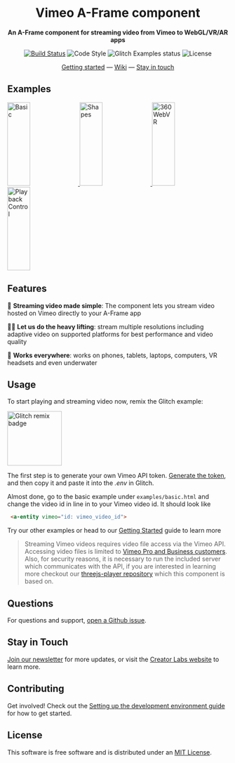 <h1 align="center">Vimeo A-Frame component</h1>

<p align="center"><b>An A-Frame component for streaming video from Vimeo to WebGL/VR/AR apps</b></p>

<p align="center">
  <a href="https://app.codeship.com/projects/325924"><img src="https://app.codeship.com/projects/dc6de560-07c0-0137-30da-5e4580378d6f/status?branch=master" alt="Build Status"></a>
    <img src="https://img.shields.io/badge/code_style-standard-brightgreen.svg" alt="Code Style">
    <img src="https://badge.glitch.me/aframe-vimeo-component" alt="Glitch Examples status" />
    <img src="https://img.shields.io/npm/l/aframe.svg?style=flat-square" alt="License"></a>
</p>

<p align="center">
  <a href="https://github.com/vimeo/aframe-vimeo-component/wiki/Getting-Started-%F0%9F%9A%80">Getting started</a>
  &mdash;
  <a href="https://github.com/vimeo/aframe-vimeo-component/wiki">Wiki</a>
  &mdash;
  <a href="#stay-in-touch">Stay in touch</a>
</p>

## Examples

<a href="https://aframe-vimeo-component.glitch.me/basic">
  <img alt="Basic" target="_blank" src="https://i.imgur.com/4EZryzy.gif" height="190" width="32%">
</a>
<a href="https://aframe-vimeo-component.glitch.me/shapes">
  <img alt="Shapes" target="_blank" src="https://i.imgur.com/XZi8pfj.gif" height="190" width="32%">
</a>
<a href="https://aframe-vimeo-component.glitch.me/webvr-stereo">
  <img alt="360 WebVR" target="_blank" src="https://i.imgur.com/2xo8mrq.gif" height="190" width="32%">
</a>
<a href="https://aframe-vimeo-component.glitch.me/playback">
  <img alt="Playback Control" target="_blank" src="https://i.imgur.com/q4bDyo6.gif" height="190" width="32%">
</a>


## Features
📼 **Streaming video made simple**: The component lets you stream video hosted on Vimeo directly to your A-Frame app

🏋🏿‍ **Let us do the heavy lifting**: stream multiple resolutions including adaptive video on supported platforms for best performance and video quality

📱 **Works everywhere**: works on phones, tablets, laptops, computers, VR headsets and even underwater

## Usage
To start playing and streaming video now, remix the Glitch example:

<a href="https://glitch.com/edit/#!/remix/aframe-vimeo-component">
<img src="https://cdn.glitch.com/2bdfb3f8-05ef-4035-a06e-2043962a3a13%2Fremix-button.svg?1504724691606" alt="Glitch remix badge" aria-label="remix" width="124" />
</a>

The first step is to generate your own Vimeo API token. [Generate the token](https://vimeo-authy.herokuapp.com/auth/vimeo/webgl), and then copy it and paste it into the *.env* in Glitch.

Almost done, go to the basic example under `examples/basic.html`
 and change the video id in line in to your Vimeo video id. It should look like
 ```html
  <a-entity vimeo="id: vimeo_video_id">
 ```
Try our other examples or head to our [Getting Started](https://github.com/vimeo/aframe-vimeo-component/wiki/Getting-Started-%F0%9F%9A%80) guide to learn more

> Streaming Vimeo videos requires video file access via the Vimeo API. Accessing video files is limited to [Vimeo Pro and Business customers](https://vimeo.com/upgrade). Also, for security reasons, it is necessary to run the included server which communicates with the API, if you are interested in learning more checkout our [threejs-player repository](https://github.com/vimeo/vimeo-threejs-player) which this component is based on.

## Questions
For questions and support, [open a Github issue](https://github.com/vimeo/aframe-vimeo-component/issues/new).

## Stay in Touch
[Join our newsletter](https://vimeo.us6.list-manage.com/subscribe?u=a3cca16f9d09cecb87db4be05&id=28000dad3e) for more updates, or visit the [Creator Labs website](https://labs.vimeo.com) to learn more.

## Contributing
Get involved! Check out the [Setting up the development environment guide](https://github.com/vimeo/vimeo-threejs-player/wiki/Setting-up-the-development-environment-%F0%9F%91%B7%F0%9F%8F%BD%E2%80%8D) for how to get started.

## License
This software is free software and is distributed under an [MIT License](LICENSE).
